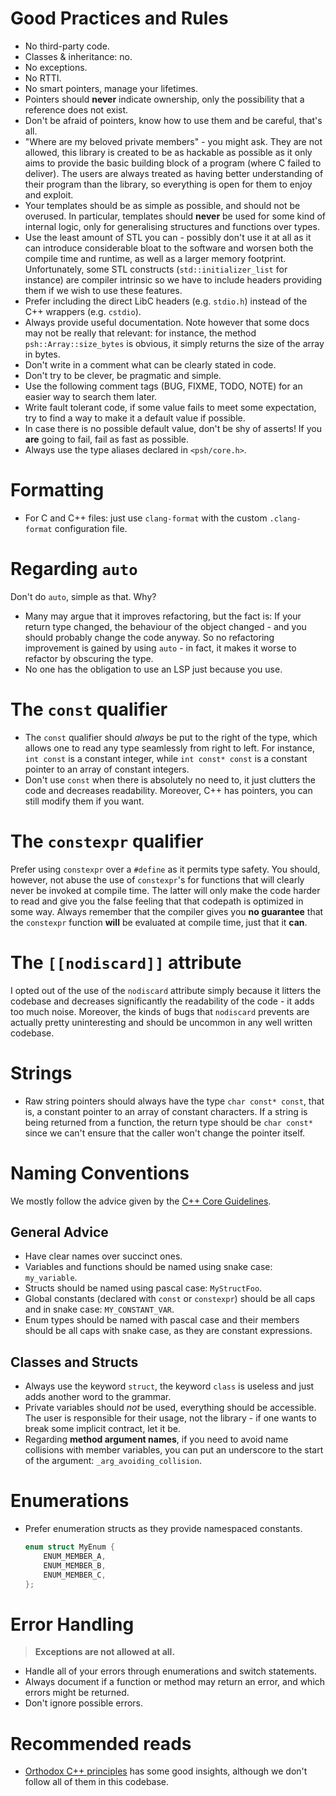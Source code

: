 # Good Practices and Rules

- No third-party code.
- Classes & inheritance: no.
- No exceptions.
- No RTTI.
- No smart pointers, manage your lifetimes.
- Pointers should **never** indicate ownership, only the possibility that a reference does not exist.
- Don't be afraid of pointers, know how to use them and be careful, that's all.
- "Where are my beloved private members" - you might ask. They are not allowed, this library is created
  to be as hackable as possible as it only aims to provide the basic building block of a program
  (where C failed to deliver). The users are always treated as having better understanding of their
  program than the library, so everything is open for them to enjoy and exploit. 
- Your templates should be as simple as possible, and should not be overused. In particular, templates
  should **never** be used for some kind of internal logic, only for generalising structures and
  functions over types.
- Use the least amount of STL you can - possibly don't use it at all as it can introduce
  considerable bloat to the software and worsen both the compile time and runtime, as well as a
  larger memory footprint. Unfortunately, some STL constructs (`std::initializer_list` for instance)
  are compiler intrinsic so we have to include headers providing them if we wish to use these features.
- Prefer including the direct LibC headers (e.g. `stdio.h`) instead of the C++ wrappers (e.g. `cstdio`).
- Always provide useful documentation. Note however that some docs may not be really that relevant:
  for instance, the method `psh::Array::size_bytes` is obvious, it simply returns the size of the
  array in bytes.
- Don't write in a comment what can be clearly stated in code.
- Don't try to be clever, be pragmatic and simple.
- Use the following comment tags (BUG, FIXME, TODO, NOTE) for an easier way to search them later.
- Write fault tolerant code, if some value fails to meet some expectation, try to find a way to make
  it a default value if possible.
- In case there is no possible default value, don't be shy of asserts! If you **are** going to fail,
  fail as fast as possible.
- Always use the type aliases declared in `<psh/core.h>`.

# Formatting

- For C and C++ files: just use `clang-format` with the custom `.clang-format` configuration file.

# Regarding `auto`

Don't do `auto`, simple as that. Why?
- Many may argue that it improves refactoring, but the fact is: If your return type changed,
  the behaviour of the object changed - and you should probably change the code anyway. So no
  refactoring improvement is gained by using `auto` - in fact, it makes it worse to refactor
  by obscuring the type.
- No one has the obligation to use an LSP just because you use.

# The `const` qualifier

- The `const` qualifier should *always* be put to the right of the type, which allows one to read
  any type seamlessly from right to left. For instance, `int const` is a constant integer, while
  `int const* const` is a constant pointer to an array of constant integers.
- Don't use `const` when there is absolutely no need to, it just clutters the code and decreases
  readability. Moreover, C++ has pointers, you can still modify them if you want.

# The `constexpr` qualifier

Prefer using `constexpr` over a `#define` as it permits type safety. You should, however, not abuse
the use of `constexpr`'s for functions that will clearly never be invoked at compile time. The latter
will only make the code harder to read and give you the false feeling that that codepath is optimized
in some way. Always remember that the compiler gives you **no guarantee** that the `constexpr`
function **will** be evaluated at compile time, just that it **can**.

# The `[[nodiscard]]` attribute

I opted out of the use of the `nodiscard` attribute simply because it litters the codebase and
decreases significantly the readability of the code - it adds too much  noise. Moreover, the kinds of
bugs that `nodiscard` prevents are actually pretty uninteresting and should be uncommon in any well
written codebase.

# Strings

- Raw string pointers should always have the type `char const* const`, that is, a constant pointer
  to an array of constant characters. If a string is being returned from a function, the return type
  should be `char const*` since we can't ensure that the caller won't change the pointer itself.

# Naming Conventions

We mostly follow the advice given by the [C++ Core Guidelines](https://isocpp.github.io/CppCoreGuidelines/CppCoreGuidelines#S-naming).

## General Advice

- Have clear names over succinct ones.
- Variables and functions should be named using snake case: `my_variable`.
- Structs should be named using pascal case: `MyStructFoo`.
- Global constants (declared with `const` or `constexpr`) should be all caps and in snake case:
  `MY_CONSTANT_VAR`.
- Enum types should be named with pascal case and their members should be all caps with snake case,
  as they are constant expressions.

## Classes and Structs

- Always use the keyword `struct`, the keyword `class` is useless and just adds another word to the grammar.
- Private variables should *not* be used, everything should be accessible. The user is responsible for their
  usage, not the library - if one wants to break some implicit contract, let it be.
- Regarding **method argument names**, if you need to avoid name collisions with member variables, you can
  put an underscore to the start of the argument: `_arg_avoiding_collision`.

# Enumerations

- Prefer enumeration structs as they provide namespaced constants.
  ```cpp
  enum struct MyEnum {
      ENUM_MEMBER_A,
      ENUM_MEMBER_B,
      ENUM_MEMBER_C,
  };
  ```

# Error Handling

> **Exceptions are not allowed at all.**

- Handle all of your errors through enumerations and switch statements.
- Always document if a function or method may return an error, and which errors might be returned.
- Don't ignore possible errors.

# Recommended reads

- [Orthodox C++ principles](https://gist.github.com/bkaradzic/2e39896bc7d8c34e042b) has some good insights,
  although we don't follow all of them in this codebase.

